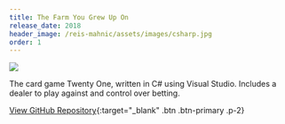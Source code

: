 ```yaml
---
title: The Farm You Grew Up On
release_date: 2018
header_image: /reis-mahnic/assets/images/csharp.jpg
order: 1
---
```

![](/reis-mahnic/assets/images/twentyonegamescreenshot.jpg)

The card game Twenty One, written in C# using Visual Studio. Includes a dealer to play against and control over betting.

[View GitHub Repository](https://github.com/reismahnic/C-Sharp-Console-Twenty-One-Game){:target="_blank" .btn .btn-primary .p-2}
